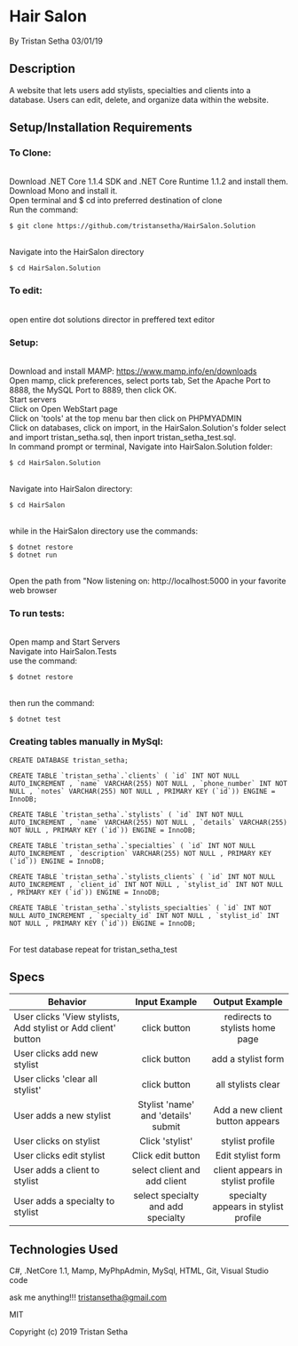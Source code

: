 # Hair Salon

By Tristan Setha 03/01/19

## Description
A website that lets users add stylists, specialties and clients into a database. Users can edit, delete, and organize data within the website.

## Setup/Installation Requirements

### To Clone:
<br/>Download .NET Core 1.1.4 SDK and .NET Core Runtime 1.1.2 and install them. Download Mono and install it.
<br/>Open terminal and $ cd into preferred destination of clone
<br/>Run the command:
```
$ git clone https://github.com/tristansetha/HairSalon.Solution
```
<br/>Navigate into the HairSalon directory
```
$ cd HairSalon.Solution
```
### To edit: 
<br/>open entire dot solutions director in preffered text editor

### Setup:
<br/>Download and install MAMP: https://www.mamp.info/en/downloads
<br/>Open mamp, click preferences, select ports tab, Set the Apache Port to 8888, the MySQL Port to 8889, then click OK.
<br/>Start servers
<br/>Click on Open WebStart page
<br/>Click on 'tools' at the top menu bar then click on PHPMYADMIN
<br/>Click on databases, click on import, in the HairSalon.Solution's folder select and import tristan_setha.sql, then inport tristan_setha_test.sql.
<br/>In command prompt or terminal, Navigate into HairSalon.Solution folder: 
```
$ cd HairSalon.Solution
```
<br/>Navigate into HairSalon directory: 
```
$ cd HairSalon
```
<br/>while in the HairSalon directory use the commands:
```
$ dotnet restore
$ dotnet run
```
<br/>Open the path from "Now listening on: http://localhost:5000 in your favorite web browser

### To run tests:
<br/>Open mamp and Start Servers
<br/>Navigate into HairSalon.Tests
<br/>use the command:
```
$ dotnet restore
```
<br/>then run the command:
```
$ dotnet test
```

### Creating tables manually in MySql:
```
CREATE DATABASE tristan_setha;
```

```
CREATE TABLE `tristan_setha`.`clients` ( `id` INT NOT NULL AUTO_INCREMENT , `name` VARCHAR(255) NOT NULL , `phone_number` INT NOT NULL , `notes` VARCHAR(255) NOT NULL , PRIMARY KEY (`id`)) ENGINE = InnoDB;
```

```
CREATE TABLE `tristan_setha`.`stylists` ( `id` INT NOT NULL AUTO_INCREMENT , `name` VARCHAR(255) NOT NULL , `details` VARCHAR(255) NOT NULL , PRIMARY KEY (`id`)) ENGINE = InnoDB;
```

```
CREATE TABLE `tristan_setha`.`specialties` ( `id` INT NOT NULL AUTO_INCREMENT , `description` VARCHAR(255) NOT NULL , PRIMARY KEY (`id`)) ENGINE = InnoDB;
```

```
CREATE TABLE `tristan_setha`.`stylists_clients` ( `id` INT NOT NULL AUTO_INCREMENT , `client_id` INT NOT NULL , `stylist_id` INT NOT NULL , PRIMARY KEY (`id`)) ENGINE = InnoDB;
```

```
CREATE TABLE `tristan_setha`.`stylists_specialties` ( `id` INT NOT NULL AUTO_INCREMENT , `specialty_id` INT NOT NULL , `stylist_id` INT NOT NULL , PRIMARY KEY (`id`)) ENGINE = InnoDB;
```

<br/>For test database repeat for tristan_setha_test

## Specs

|   Behavior                          | Input Example | Output Example |
| ------------------------------------|:-------------:| :-------------:|
| User clicks 'View stylists, Add stylist or Add client' button | click button | redirects to stylists home page |
| User clicks add new stylist | click button | add a stylist form |
| User clicks 'clear all stylist' | click button | all stylists clear |
| User adds a new stylist | Stylist 'name' and 'details' submit | Add a new client button appears |
| User clicks on stylist | Click 'stylist' | stylist profile | 
| User clicks edit stylist | Click edit button | Edit stylist form |
| User adds a client to stylist | select client and add client | client appears in stylist profile|
| User adds a specialty to stylist | select specialty and add specialty | specialty appears in stylist profile |


## Technologies Used

C#, .NetCore 1.1, Mamp, MyPhpAdmin, MySql, HTML, Git, Visual Studio code

ask me anything!!! tristansetha@gmail.com

MIT

Copyright (c) 2019 Tristan Setha
